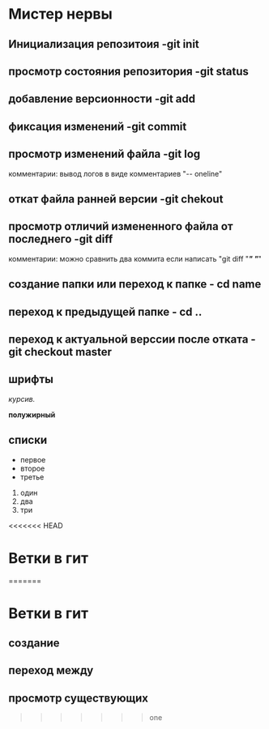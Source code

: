 # Мистер нервы

## Инициализация репозитоия  -git init 
## просмотр состояния репозитория -git status
## добавление версионности -git add
## фиксация изменений -git commit
## просмотр изменений файла -git log
комментарии:
 вывод логов в виде комментариев "-- oneline"
## откат файла ранней версии -git chekout
## просмотр отличий измененного файла от последнего -git diff
комментарии:
можно сравнить два коммита если написать "git diff "***" "***"
## создание папки или переход к папке - cd name
## переход к предыдущей папке - cd ..
## переход к актуальной верссии после отката - git checkout master


## шрифты

*курсив.*

**полужирный**

## списки

 * первое
 * второе
 * третье

 1. один
 2. два
 3. три

<<<<<<< HEAD
# Ветки в гит
=======
 # Ветки в гит

 ## создание

 ## переход между

 ## просмотр существующих
>>>>>>> one
